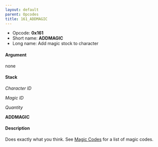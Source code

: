 ```yaml
---
layout: default
parent: Opcodes
title: 161_ADDMAGIC
---
```


-   Opcode: **0x161**
-   Short name: **ADDMAGIC**
-   Long name: Add magic stock to character

#### Argument

none

#### Stack

  
*Character ID*

*Magic ID*

*Quantity*

**ADDMAGIC**

#### Description

Does exactly what you think. See [Magic Codes](../../../Lists/Magic_Codes.md) for a list of magic codes.
